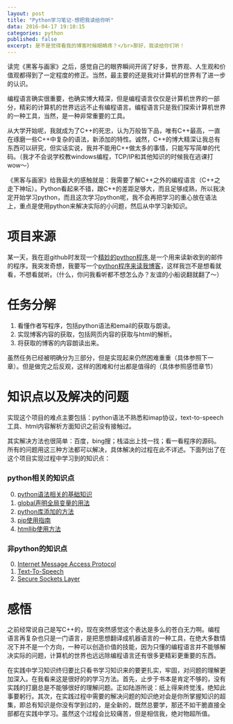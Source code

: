 ```yaml
---
layout: post
title: "Python学习笔记-想把我读给你听"
data: 2016-04-17 19:10:15
categories: python
published: false
excerpt: 是不是觉得看我的博客时候眼睛疼？</br>那好，我读给你们听！
---
```


读完《黑客与画家》之后，感觉自己的眼界瞬间开阔了好多，世界观、人生观和价值观都得到了一定程度的修正。当然，最主要的还是我对计算机的世界有了进一步的认识。

编程语言确实很重要，也确实博大精深，但是编程语言仅仅是计算机世界的一部分，精彩的计算机的世界远远不止有编程语言。编程语言只是我们探索计算机世界的一种工具，当然，是一种非常重要的工具。

从大学开始呢，我就成为了C++的死忠，认为万般皆下品，唯有C++最高，一直在琢磨一些C++中复杂的语法，新添加的特性。诚然，C++的博大精深让我总有东西可以研究，但实话实说，我并不能用C++做太多的事情，只能写写简单的代码。（我才不会说学校教windows编程，TCP/IP和其他知识的时候我在逃课打wow～）

《黑客与画家》给我最大的感触就是：我需要了解C++之外的编程语言（C++之走下神坛）。Python看起来不错，跟C++的差距足够大，而且足够成熟，所以我决定开始学习python，而且这次学习python呢，我不会再把学习的重心放在语法上，重点是使用python来解决实际的小问题，然后从中学习新知识。


# 项目来源

某一天，我在逛github时发现一个[精妙的python程序](https://github.com/Aaron1011/python-email-reader),是一个用来读新收到的邮件的程序。我突发奇想，我要写一个[python程序来读我博客]()，这样我岂不是想看就看，不想看就听。（什么，你问我看听都不想怎么办？友谊的小船说翻就翻了～）

# 任务分解

1. 看懂作者写程序，包括python语法和email的获取与朗读。
2. 实现博客内容的获取，包括网页内容的获取与html的解析。
3. 将获取的博客的内容朗读出来。

虽然任务已经被明确分为三部分，但是实现起来仍然困难重重（具体参照下一章）。但是做完之后反观，这样的困难和付出都是值得的（具体参照感悟章节）

# 知识点以及解决的问题

实现这个项目的难点主要包括：python语法不熟悉和imap协议，text-to-speech工具、html内容解析方面知识之前没有接触过。

其实解决方法也很简单：百度，bing搜；栈溢出上找一找；看一看程序的源码。所有的问题用这三种方法都可以解决，具体解决的过程在此不详述。下面列出了在这个项目实现过程中学习到的知识点：

### python相关的知识点

0. [python语法相关的基础知识](http://www.liaoxuefeng.com/wiki/001374738125095c955c1e6d8bb493182103fac9270762a000)
1. [global声明全局变量的用法](http://www.linuxidc.com/Linux/2015-03/114639.htm)
2. [python库添加的方法](http://blog.csdn.net/fengqingting2/article/details/20695975)
3. [pip使用指南](https://www.ttlsa.com/python/how-to-install-and-use-pip-ttlsa)
4. [htmllib使用方法](https://docs.python.org/2/library/htmllib.html)

### 非python的知识点

0. [Internet Message Access Protocol](https://en.wikipedia.org/wiki/Internet_Message_Access_Protocol)
1. [Text-To-Speech](https://en.wikipedia.org/wiki/Speech_synthesis)
2. [Secure Sockets Layer](https://en.wikipedia.org/wiki/Transport_Layer_Security)

# 感悟

之前经常说自己是写C++的，现在突然感觉这个表达是多么的苍白无力啊。编程语言再复杂也只是一门语言，是把思想翻译成机器语言的一种工具，在绝大多数情况下并不是一个方向，一种可以创造价值的技能，因为只懂的编程语言并不能够解决实际的问题，计算机的世界也远远除编程语言还有很多更精彩更重要的东西。

在实践中学习知识终归要比只看书学习知识来的要更扎实，牢固，对问题的理解更加深入。在我看来这是很好的的学习方法。首先，止步于书本是肯定不够的，没有实践的打磨总是不能够很好的理解问题。正如陆游所说：纸上得来终觉浅，绝知此事要躬行。其次，在实践过程中需要的解决问题的知识绝对会是你所掌握知识的超集，即总有知识是你没有学到过的，是全新的，既然总要学，那还不如干脆直接全部都在实践中学习。虽然这个过程会比较痛苦，但是相信我，绝对物超所值。